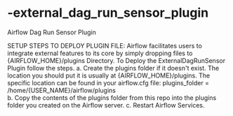 # -external_dag_run_sensor_plugin
Airflow Dag Run Sensor Plugin


SETUP STEPS TO DEPLOY PLUGIN FILE:
                Airflow facilitates users to integrate external features to its core by simply dropping files to {AIRFLOW_HOME}/plugins Directory. To Deploy the ExternalDagRunSensor Plugin follow the steps.
                    a. Create the plugins folder if it doesn't exist.
                         The location you should put it is usually at {AIRFLOW_HOME}/plugins. The specific location can be found in your airflow.cfg file:
                         plugins_folder = /home/{USER_NAME}/airflow/plugins  
                    b. Copy the contents of the plugins folder from this repo into the plugins folder you created on the Airflow server.
                    c. Restart Airflow Services.
